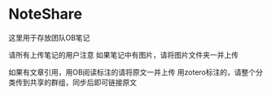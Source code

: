 # NoteShare
这里用于存放团队OB笔记

请所有上传笔记的用户注意
如果笔记中有图片，请将图片文件夹一并上传

如果有文章引用，用OB阅读标注的请将原文一并上传
用zotero标注的，请整个分类传到共享的群组，同步后即可链接原文
